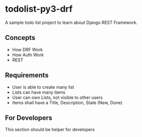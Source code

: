 # todolist-py3-drf
A sample todo list project to learn about Django REST Framework.

## Concepts
- How DRF Work
- How Auth Work 
- REST

## Requirements
 - User is able to create many list
 - Lists can have many items
 - User can own Lists, not visible to other users
 - Items shall have a Title, Description, State (New, Done)

## For Developers
This section should be helper for developers    
